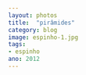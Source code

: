 ```yaml
---
layout: photos
title:  "pirâmides"
category: blog
image: espinho-1.jpg
tags:
- espinho
ano: 2012
---
```




